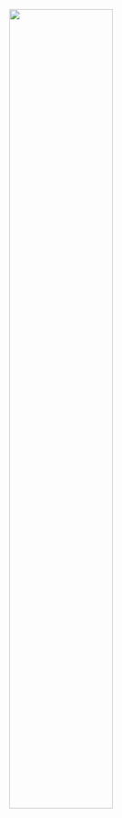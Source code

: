 <p align="center"><img src="https://github.com/JeongwooHam/FE_Study_Logs/assets/123251211/7e275c2f-b1fc-4975-9464-5158311c99cf" width="60%"/></p>
